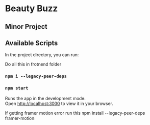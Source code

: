 # Beauty Buzz
## Minor Project
## Available Scripts

In the project directory, you can run:

Do all this in frotnend folder


### ` npm i --legacy-peer-deps `

### `npm start`

Runs the app in the development mode.\
Open [http://localhost:3000](http://localhost:3000) to view it in your browser.

If getting framer motion error run this 
npm install --legacy-peer-deps framer-motion





